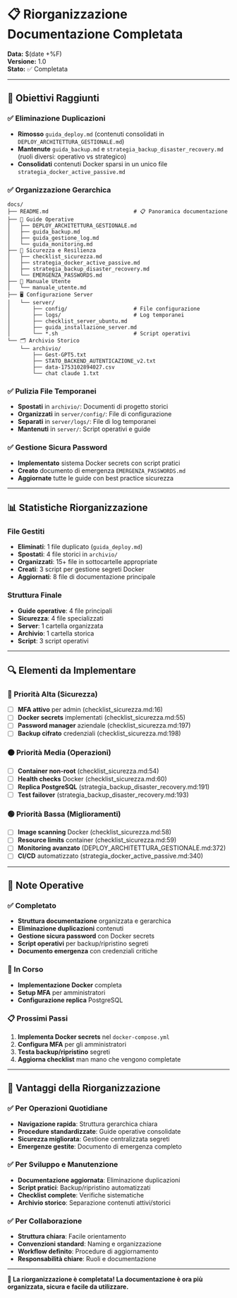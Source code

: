 # 📋 Riorganizzazione Documentazione Completata

**Data:** $(date +%F)  
**Versione:** 1.0  
**Stato:** ✅ Completata  

---

## 🎯 Obiettivi Raggiunti

### ✅ Eliminazione Duplicazioni
- **Rimosso** `guida_deploy.md` (contenuti consolidati in `DEPLOY_ARCHITETTURA_GESTIONALE.md`)
- **Mantenute** `guida_backup.md` e `strategia_backup_disaster_recovery.md` (ruoli diversi: operativo vs strategico)
- **Consolidati** contenuti Docker sparsi in un unico file `strategia_docker_active_passive.md`

### ✅ Organizzazione Gerarchica
```
docs/
├── README.md                           # 📋 Panoramica documentazione
├── 🚀 Guide Operative
│   ├── DEPLOY_ARCHITETTURA_GESTIONALE.md
│   ├── guida_backup.md
│   ├── guida_gestione_log.md
│   └── guida_monitoring.md
├── 🔐 Sicurezza e Resilienza
│   ├── checklist_sicurezza.md
│   ├── strategia_docker_active_passive.md
│   ├── strategia_backup_disaster_recovery.md
│   └── EMERGENZA_PASSWORDS.md
├── 👥 Manuale Utente
│   └── manuale_utente.md
├── 🖥️ Configurazione Server
│   └── server/
│       ├── config/                     # File configurazione
│       ├── logs/                       # Log temporanei
│       ├── checklist_server_ubuntu.md
│       ├── guida_installazione_server.md
│       └── *.sh                        # Script operativi
└── 🗂️ Archivio Storico
    └── archivio/
        ├── Gest-GPT5.txt
        ├── STATO_BACKEND_AUTENTICAZIONE_v2.txt
        ├── data-1753102894027.csv
        └── chat claude 1.txt
```

### ✅ Pulizia File Temporanei
- **Spostati** in `archivio/`: Documenti di progetto storici
- **Organizzati** in `server/config/`: File di configurazione
- **Separati** in `server/logs/`: File di log temporanei
- **Mantenuti** in `server/`: Script operativi e guide

### ✅ Gestione Sicura Password
- **Implementato** sistema Docker secrets con script pratici
- **Creato** documento di emergenza `EMERGENZA_PASSWORDS.md`
- **Aggiornate** tutte le guide con best practice sicurezza

---

## 📊 Statistiche Riorganizzazione

### File Gestiti
- **Eliminati**: 1 file duplicato (`guida_deploy.md`)
- **Spostati**: 4 file storici in `archivio/`
- **Organizzati**: 15+ file in sottocartelle appropriate
- **Creati**: 3 script per gestione segreti Docker
- **Aggiornati**: 8 file di documentazione principale

### Struttura Finale
- **Guide operative**: 4 file principali
- **Sicurezza**: 4 file specializzati
- **Server**: 1 cartella organizzata
- **Archivio**: 1 cartella storica
- **Script**: 3 script operativi

---

## 🔍 Elementi da Implementare

### 🚨 Priorità Alta (Sicurezza)
- [ ] **MFA attivo** per admin (checklist_sicurezza.md:16)
- [ ] **Docker secrets** implementati (checklist_sicurezza.md:55)
- [ ] **Password manager** aziendale (checklist_sicurezza.md:197)
- [ ] **Backup cifrato** credenziali (checklist_sicurezza.md:198)

### 🟠 Priorità Media (Operazioni)
- [ ] **Container non-root** (checklist_sicurezza.md:54)
- [ ] **Health checks** Docker (checklist_sicurezza.md:60)
- [ ] **Replica PostgreSQL** (strategia_backup_disaster_recovery.md:191)
- [ ] **Test failover** (strategia_backup_disaster_recovery.md:193)

### 🟢 Priorità Bassa (Miglioramenti)
- [ ] **Image scanning** Docker (checklist_sicurezza.md:58)
- [ ] **Resource limits** container (checklist_sicurezza.md:59)
- [ ] **Monitoring avanzato** (DEPLOY_ARCHITETTURA_GESTIONALE.md:372)
- [ ] **CI/CD** automatizzato (strategia_docker_active_passive.md:340)

---

## 📝 Note Operative

### ✅ Completato
- **Struttura documentazione** organizzata e gerarchica
- **Eliminazione duplicazioni** contenuti
- **Gestione sicura password** con Docker secrets
- **Script operativi** per backup/ripristino segreti
- **Documento emergenza** con credenziali critiche

### 🔄 In Corso
- **Implementazione Docker** completa
- **Setup MFA** per amministratori
- **Configurazione replica** PostgreSQL

### 📋 Prossimi Passi
1. **Implementa Docker secrets** nel `docker-compose.yml`
2. **Configura MFA** per gli amministratori
3. **Testa backup/ripristino** segreti
4. **Aggiorna checklist** man mano che vengono completate

---

## 🎯 Vantaggi della Riorganizzazione

### ✅ Per Operazioni Quotidiane
- **Navigazione rapida**: Struttura gerarchica chiara
- **Procedure standardizzate**: Guide operative consolidate
- **Sicurezza migliorata**: Gestione centralizzata segreti
- **Emergenze gestite**: Documento di emergenza completo

### ✅ Per Sviluppo e Manutenzione
- **Documentazione aggiornata**: Eliminazione duplicazioni
- **Script pratici**: Backup/ripristino automatizzati
- **Checklist complete**: Verifiche sistematiche
- **Archivio storico**: Separazione contenuti attivi/storici

### ✅ Per Collaborazione
- **Struttura chiara**: Facile orientamento
- **Convenzioni standard**: Naming e organizzazione
- **Workflow definito**: Procedure di aggiornamento
- **Responsabilità chiare**: Ruoli e documentazione

---

**🎉 La riorganizzazione è completata! La documentazione è ora più organizzata, sicura e facile da utilizzare.**